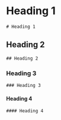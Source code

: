 # Heading 1
```# Heading 1```

## Heading 2
```## Heading 2```

### Heading 3
```### Heading 3```

#### Heading 4
```
#### Heading 4
```

